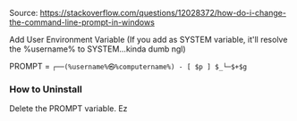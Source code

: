 Source: https://stackoverflow.com/questions/12028372/how-do-i-change-the-command-line-prompt-in-windows

Add User Environment Variable (If you add as SYSTEM variable, it'll resolve the %username% to SYSTEM...kinda dumb ngl)

PROMPT = `┌──(%username%㉿%computername%) - [ $p ] $_└─$+$g `

### How to Uninstall
Delete the PROMPT variable. Ez
